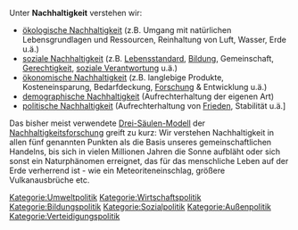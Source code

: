 Unter **Nachhaltigkeit** verstehen wir:

-   [ökologische Nachhaltigkeit](ökologische_Nachhaltigkeit "wikilink")
    (z.B. Umgang mit natürlichen Lebensgrundlagen und Ressourcen,
    Reinhaltung von Luft, Wasser, Erde u.ä.)
-   [soziale Nachhaltigkeit](soziale_Nachhaltigkeit "wikilink") (z.B.
    [Lebensstandard](/wiki/Lebensstandard "wikilink"),
    [Bildung](/wiki/Bildung "wikilink"), Gemeinschaft,
    [Gerechtigkeit](/wiki/Gerechtigkeit "wikilink"), [soziale
    Verantwortung](soziale_Verantwortung "wikilink") u.ä.)
-   [ökonomische Nachhaltigkeit](ökonomische_Nachhaltigkeit "wikilink")
    (z.B. langlebige Produkte, Kosteneinsparung, Bedarfdeckung,
    [Forschung](/wiki/Forschung "wikilink") & Entwicklung u.ä.)
-   [demographische
    Nachhaltigkeit](demographische_Nachhaltigkeit "wikilink")
    (Aufrechterhaltung der eigenen Art)
-   [politische Nachhaltigkeit](politische_Nachhaltigkeit "wikilink")
    (Aufrechterhaltung von [Frieden](/wiki/Frieden "wikilink"), Stabilität
    u.ä.\]

Das bisher meist verwendete
[Drei-Säulen-Modell](https://de.wikipedia.org/wiki/Drei-S%C3%A4ulen-Modell_%28Nachhaltigkeit%29)
der
[Nachhaltigkeitsforschung](https://de.wikipedia.org/wiki/Nachhaltigkeitswissenschaft)
greift zu kurz: Wir verstehen Nachhaltigkeit in allen fünf genannten
Punkten als die Basis unseres gemeinschaftlichen Handelns, bis sich in
vielen Millionen Jahren die Sonne aufbläht oder sich sonst ein
Naturphänomen erreignet, das für das menschliche Leben auf der Erde
verherrend ist - wie ein Meteoriteneinschlag, größere Vulkanausbrüche
etc.

<Kategorie:Umweltpolitik> <Kategorie:Wirtschaftspolitik>
<Kategorie:Bildungspolitik> <Kategorie:Sozialpolitik>
[Kategorie:Außenpolitik](/wiki/Kategorie:Außenpolitik "wikilink")
<Kategorie:Verteidigungspolitik>

